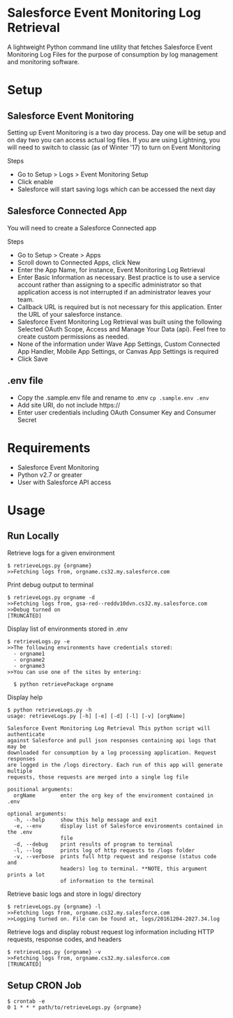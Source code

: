 # Salesforce Event Monitoring Log Retrieval
A lightweight Python command line utility that fetches Salesforce Event Monitoring Log Files for the purpose of consumption by log management and monitoring software.

# Setup
## Salesforce Event Monitoring
Setting up Event Monitoring is a two day process. Day one will be setup and on day two you can access actual log files. If you are using Lightning, you will need to switch to classic (as of Winter '17) to turn on Event Monitoring

Steps
* Go to Setup > Logs > Event Monitoring Setup
* Click enable
* Salesforce will start saving logs which can be accessed the next day

## Salesforce Connected App
You will need to create a Salesforce Connected app

Steps
* Go to Setup > Create > Apps
* Scroll down to Connected Apps, click New
* Enter the App Name, for instance, Event Monitoring Log Retrieval
* Enter Basic Information as necessary. Best practice is to use a service account rather than assigning to a specific administrator so that application access is not interrupted if an administrator leaves your team.
* Callback URL is required but is not necessary for this application. Enter the URL of your salesforce instance.
* Salesforce Event Monitoring Log Retrieval was built using the following Selected OAuth Scope, Access and Manage Your Data (api). Feel free to create custom permissions as needed.
* None of the information under Wave App Settings, Custom Connected App Handler, Mobile App Settings, or Canvas App Settings is required
* Click Save

## .env file
* Copy the .sample.env file and rename to .env  `cp .sample.env .env`
* Add site URI, do not include https://
* Enter user credentials including OAuth Consumer Key and Consumer Secret

# Requirements
* Salesforce Event Monitoring
* Python v2.7 or greater
* User with Salesforce API access

# Usage

## Run Locally
Retrieve logs for a given environment
```
$ retrieveLogs.py {orgname}
>>Fetching logs from, orgname.cs32.my.salesforce.com
```
Print debug output to terminal
```
$ retrieveLogs.py orgname -d
>>Fetching logs from, gsa-red--reddv10dvn.cs32.my.salesforce.com
>>Debug turned on
[TRUNCATED]
```
Display list of environments stored in .env
```
$ retrieveLogs.py -e
>>The following environments have credentials stored:
  - orgname1
  - orgname2
  - orgname3
>>You can use one of the sites by entering:

  $ python retrievePackage orgname
```
Display help
```
$ python retrieveLogs.py -h
usage: retrieveLogs.py [-h] [-e] [-d] [-l] [-v] [orgName]

Salesforce Event Monitoring Log Retrieval This python script will authenticate
against Salesforce and pull json responses containing api logs that may be
downloaded for consumption by a log processing application. Request responses
are logged in the /logs directory. Each run of this app will generate multiple
requests, those requests are merged into a single log file

positional arguments:
  orgName        enter the org key of the environment contained in .env

optional arguments:
  -h, --help     show this help message and exit
  -e, --env      display list of Salesforce environments contained in the .env
                 file
  -d, --debug    print results of program to terminal
  -l, --log      prints log of http requests to /logs folder
  -v, --verbose  prints full http request and response (status code and
                 headers) log to terminal. **NOTE, this argument prints a lot
                 of information to the terminal
```
Retrieve basic logs and store in logs/ directory
```
$ retrieveLogs.py {orgname} -l
>>Fetching logs from, orgname.cs32.my.salesforce.com
>>Logging turned on. File can be found at, logs/20161204-2027.34.log
```
Retrieve logs and display robust request log information including HTTP requests, response codes, and headers
```
$ retrieveLogs.py {orgname} -v
>>Fetching logs from, orgname.cs32.my.salesforce.com
[TRUNCATED]
```
## Setup CRON Job
```
$ crontab -e
0 1 * * * path/to/retrieveLogs.py {orgname}
```
